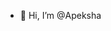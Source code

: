 - 👋 Hi, I’m @Apeksha

<!---
Apeksha2001/Apeksha2001 is a ✨ special ✨ repository because its `README.md` (this file) appears on your GitHub profile.
You can click the Preview link to take a look at your changes.
--->
